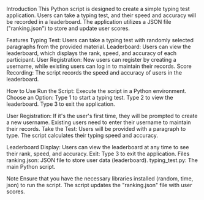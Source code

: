 Introduction
This Python script is designed to create a simple typing test application. Users can take a typing test, and their speed and accuracy will be recorded in a leaderboard. The application utilizes a JSON file ("ranking.json") to store and update user scores.

Features
Typing Test: Users can take a typing test with randomly selected paragraphs from the provided material.
Leaderboard: Users can view the leaderboard, which displays the rank, speed, and accuracy of each participant.
User Registration: New users can register by creating a username, while existing users can log in to maintain their records.
Score Recording: The script records the speed and accuracy of users in the leaderboard.


How to Use
Run the Script: Execute the script in a Python environment.
Choose an Option:
Type 1 to start a typing test.
Type 2 to view the leaderboard.
Type 3 to exit the application.


User Registration:
If it's the user's first time, they will be prompted to create a new username.
Existing users need to enter their username to maintain their records.
Take the Test: Users will be provided with a paragraph to type. The script calculates their typing speed and accuracy.


Leaderboard Display: Users can view the leaderboard at any time to see their rank, speed, and accuracy.
Exit: Type 3 to exit the application.
Files
ranking.json: JSON file to store user data (leaderboard).
typing_test.py: The main Python script.


Note
Ensure that you have the necessary libraries installed (random, time, json) to run the script.
The script updates the "ranking.json" file with user scores.

